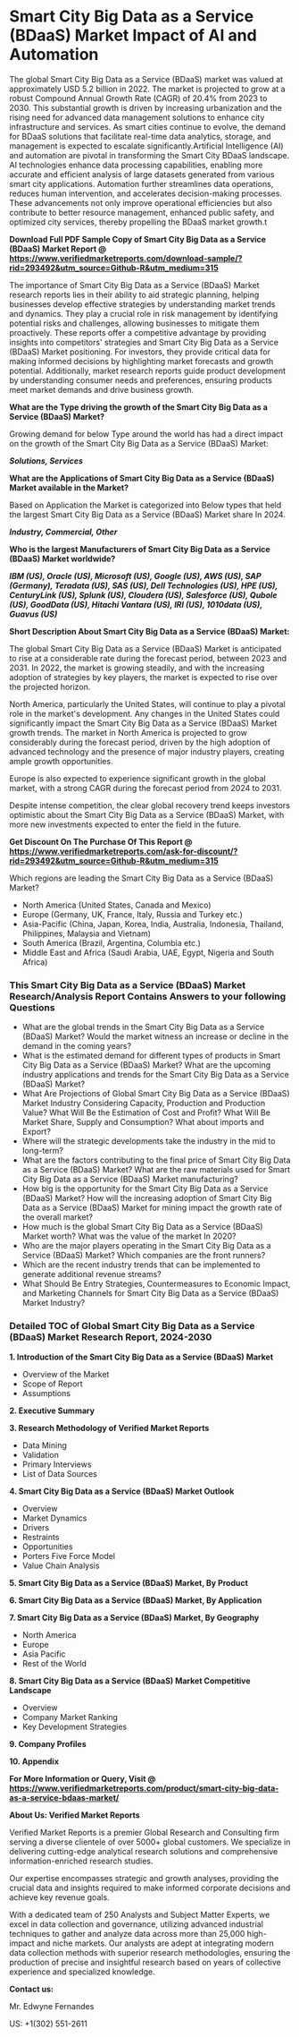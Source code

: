 <meta name="title" content="Global Smart City Big Data as a Service (BDaaS) Market Impact of AI and Automation"><meta name="description" content="The global Smart City Big Data as a Service (BDaaS) market was valued at approximately USD 5.2 billion in 2022. The market is projected to grow at a robust Compound Annua"><meta name="title" content="Smart City Big Data as a Service (BDaaS) Market Size, Share, Scope, Trends, Growth, Opportunities, Analysis, Forecast"><h1>Smart City Big Data as a Service (BDaaS) Market Impact of AI and Automation</h1>The global Smart City Big Data as a Service (BDaaS) market was valued at approximately USD 5.2 billion in 2022. The market is projected to grow at a robust Compound Annual Growth Rate (CAGR) of 20.4% from 2023 to 2030. This substantial growth is driven by increasing urbanization and the rising need for advanced data management solutions to enhance city infrastructure and services. As smart cities continue to evolve, the demand for BDaaS solutions that facilitate real-time data analytics, storage, and management is expected to escalate significantly.Artificial Intelligence (AI) and automation are pivotal in transforming the Smart City BDaaS landscape. AI technologies enhance data processing capabilities, enabling more accurate and efficient analysis of large datasets generated from various smart city applications. Automation further streamlines data operations, reduces human intervention, and accelerates decision-making processes. These advancements not only improve operational efficiencies but also contribute to better resource management, enhanced public safety, and optimized city services, thereby propelling the BDaaS market growth.t</p><p id="" class=""><strong>Download Full PDF Sample Copy of Smart City Big Data as a Service (BDaaS) Market Report @ <a href="https://www.verifiedmarketreports.com/download-sample/?rid=293492&utm_source=Github-R&utm_medium=315" target="_blank">https://www.verifiedmarketreports.com/download-sample/?rid=293492&utm_source=Github-R&utm_medium=315</a></strong></p><p>The importance of&nbsp;Smart City Big Data as a Service (BDaaS) Market research reports lies in their ability to aid strategic planning, helping businesses develop effective strategies by understanding market trends and dynamics. They play a crucial role in risk management by identifying potential risks and challenges, allowing businesses to mitigate them proactively. These reports offer a competitive advantage by providing insights into competitors' strategies and Smart City Big Data as a Service (BDaaS) Market positioning. For investors, they provide critical data for making informed decisions by highlighting market forecasts and growth potential. Additionally, market research reports guide product development by understanding consumer needs and preferences, ensuring products meet market demands and drive business growth.</p><p><strong>What are the&nbsp;Type driving the growth of the Smart City Big Data as a Service (BDaaS) Market?</strong></p><p id="" class="">Growing demand for below Type around the world has had a direct impact on the growth of the Smart City Big Data as a Service (BDaaS) Market:</p><em><strong>Solutions, Services</strong></em></p><strong>What are the&nbsp;Applications&nbsp;of Smart City Big Data as a Service (BDaaS) Market available in the Market?</strong></p><p id="" class="">Based on Application the Market is categorized into Below types that held the largest Smart City Big Data as a Service (BDaaS) Market share In 2024.</p><em><strong>Industry, Commercial, Other</strong></em></p><strong>Who is the largest Manufacturers of Smart City Big Data as a Service (BDaaS) Market worldwide?</strong></p><p><em><strong>IBM (US), Oracle (US), Microsoft (US), Google (US), AWS (US), SAP (Germany), Teradata (US), SAS (US), Dell Technologies (US), HPE (US), CenturyLink (US), Splunk (US), Cloudera (US), Salesforce (US), Qubole (US), GoodData (US), Hitachi Vantara (US), IRI (US), 1010data (US), Guavus (US)</strong></em></p><p id="" class=""><strong>Short Description About Smart City Big Data as a Service (BDaaS) Market:</strong></p><p>The global Smart City Big Data as a Service (BDaaS) Market is anticipated to rise at a considerable rate during the forecast period, between 2023 and 2031. In 2022, the market is growing steadily, and with the increasing adoption of strategies by key players, the market is expected to rise over the projected horizon.</p><p>North America, particularly the United States, will continue to play a pivotal role in the market's development. Any changes in the United States could significantly impact the Smart City Big Data as a Service (BDaaS) Market growth trends. The market in North America is projected to grow considerably during the forecast period, driven by the high adoption of advanced technology and the presence of major industry players, creating ample growth opportunities.</p><p>Europe is also expected to experience significant growth in the global market, with a strong CAGR during the forecast period from 2024 to 2031.</p><p>Despite intense competition, the clear global recovery trend keeps investors optimistic about the Smart City Big Data as a Service (BDaaS) Market, with more new investments expected to enter the field in the future.</p><p id="" class=""><strong>Get Discount On The Purchase Of This Report @ <a href="https://www.verifiedmarketreports.com/ask-for-discount/?rid=293492&utm_source=Github-R&utm_medium=315" target="_blank">https://www.verifiedmarketreports.com/ask-for-discount/?rid=293492&utm_source=Github-R&utm_medium=315</a></strong></p>Which regions are leading the Smart City Big Data as a Service (BDaaS) Market?</p><ul><li>North America (United States, Canada and Mexico)</li><li>Europe (Germany, UK, France, Italy, Russia and Turkey etc.)</li><li>Asia-Pacific (China, Japan, Korea, India, Australia, Indonesia, Thailand, Philippines, Malaysia and Vietnam)</li><li>South America (Brazil, Argentina, Columbia etc.)</li><li>Middle East and Africa (Saudi Arabia, UAE, Egypt, Nigeria and South Africa)</li></ul><h3 id="" class="">This Smart City Big Data as a Service (BDaaS) Market Research/Analysis Report Contains Answers to your following Questions</h3><ul><li>What are the global trends in the Smart City Big Data as a Service (BDaaS) Market? Would the market witness an increase or decline in the demand in the coming years?</li><li>What is the estimated demand for different types of products in Smart City Big Data as a Service (BDaaS) Market? What are the upcoming industry applications and trends for the Smart City Big Data as a Service (BDaaS) Market?</li><li>What Are Projections of Global Smart City Big Data as a Service (BDaaS) Market Industry Considering Capacity, Production and Production Value? What Will Be the Estimation of Cost and Profit? What Will Be Market Share, Supply and Consumption? What about imports and Export?</li><li>Where will the strategic developments take the industry in the mid to long-term?</li><li>What are the factors contributing to the final price of Smart City Big Data as a Service (BDaaS) Market? What are the raw materials used for Smart City Big Data as a Service (BDaaS) Market manufacturing?</li><li>How big is the opportunity for the Smart City Big Data as a Service (BDaaS) Market? How will the increasing adoption of Smart City Big Data as a Service (BDaaS) Market for mining impact the growth rate of the overall market?</li><li>How much is the global Smart City Big Data as a Service (BDaaS) Market worth? What was the value of the market In 2020?</li><li>Who are the major players operating in the Smart City Big Data as a Service (BDaaS) Market? Which companies are the front runners?</li><li>Which are the recent industry trends that can be implemented to generate additional revenue streams?</li><li>What Should Be Entry Strategies, Countermeasures to Economic Impact, and Marketing Channels for Smart City Big Data as a Service (BDaaS) Market Industry?</li></ul><h3 id="" class="">Detailed TOC of Global Smart City Big Data as a Service (BDaaS) Market Research Report, 2024-2030</h3><p id="" class=""><strong>1. Introduction of the Smart City Big Data as a Service (BDaaS) Market</strong></p><ul><li>Overview of the Market</li><li>Scope of Report</li><li>Assumptions</li></ul><p id="" class=""><strong>2. Executive Summary</strong></p><p id="" class=""><strong>3. Research Methodology of Verified Market Reports</strong></p><ul><li>Data Mining</li><li>Validation</li><li>Primary Interviews</li><li>List of Data Sources</li></ul><p id="" class=""><strong>4. Smart City Big Data as a Service (BDaaS) Market Outlook</strong></p><ul><li>Overview</li><li>Market Dynamics</li><li>Drivers</li><li>Restraints</li><li>Opportunities</li><li>Porters Five Force Model</li><li>Value Chain Analysis</li></ul><p id="" class=""><strong>5. Smart City Big Data as a Service (BDaaS) Market, By Product</strong></p><p id="" class=""><strong>6. Smart City Big Data as a Service (BDaaS) Market, By Application</strong></p><p id="" class=""><strong>7. Smart City Big Data as a Service (BDaaS) Market, By Geography</strong></p><ul><li>North America</li><li>Europe</li><li>Asia Pacific</li><li>Rest of the World</li></ul><p id="" class=""><strong>8. Smart City Big Data as a Service (BDaaS) Market Competitive Landscape</strong></p><ul><li>Overview</li><li>Company Market Ranking</li><li>Key Development Strategies</li></ul><p id="" class=""><strong>9. Company Profiles</strong></p><p id="" class=""><strong>10. Appendix</strong></p><p id="" class=""><strong>For More Information or Query, Visit @ <a href="https://www.verifiedmarketreports.com/product/smart-city-big-data-as-a-service-bdaas-market/" target="_blank">https://www.verifiedmarketreports.com/product/smart-city-big-data-as-a-service-bdaas-market/</a></strong></p><p id="" class=""><strong>About Us: Verified Market Reports</strong></p><p id="" class="">Verified Market Reports is a premier Global Research and Consulting firm serving a diverse clientele of over 5000+ global customers. We specialize in delivering cutting-edge analytical research solutions and comprehensive information-enriched research studies.</p><p id="" class="">Our expertise encompasses strategic and growth analyses, providing the crucial data and insights required to make informed corporate decisions and achieve key revenue goals.</p><p id="" class="">With a dedicated team of 250 Analysts and Subject Matter Experts, we excel in data collection and governance, utilizing advanced industrial techniques to gather and analyze data across more than 25,000 high-impact and niche markets. Our analysts are adept at integrating modern data collection methods with superior research methodologies, ensuring the production of precise and insightful research based on years of collective experience and specialized knowledge.</p><p id="" class=""><strong>Contact us:</strong></p><p id="" class="">Mr. Edwyne Fernandes</p><p id="" class="">US: +1(302) 551-2611</p>